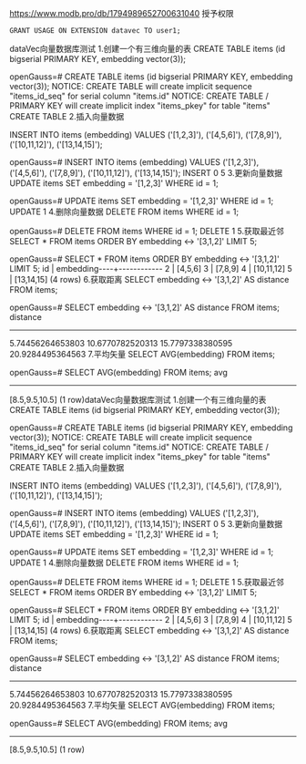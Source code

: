 https://www.modb.pro/db/1794989652700631040
授予权限
```
GRANT USAGE ON EXTENSION datavec TO user1;
```
dataVec向量数据库测试
1.创建一个有三维向量的表
CREATE TABLE items (id bigserial PRIMARY KEY, embedding vector(3));

openGauss=# CREATE TABLE items (id bigserial PRIMARY KEY, embedding vector(3));
NOTICE:  CREATE TABLE will create implicit sequence "items_id_seq" for serial column "items.id"
NOTICE:  CREATE TABLE / PRIMARY KEY will create implicit index "items_pkey" for table "items"
CREATE TABLE
2.插入向量数据

INSERT INTO items (embedding) VALUES ('[1,2,3]'), ('[4,5,6]'), ('[7,8,9]'), ('[10,11,12]'), ('[13,14,15]');

openGauss=# INSERT INTO items (embedding) VALUES ('[1,2,3]'), ('[4,5,6]'), ('[7,8,9]'), ('[10,11,12]'), ('[13,14,15]');
INSERT 0 5
3.更新向量数据
UPDATE items SET embedding = '[1,2,3]' WHERE id = 1;

openGauss=# UPDATE items SET embedding = '[1,2,3]' WHERE id = 1;
UPDATE 1
4.删除向量数据
DELETE FROM items WHERE id = 1;

openGauss=# DELETE FROM items WHERE id = 1;
DELETE 1
5.获取最近邻
SELECT * FROM items ORDER BY embedding <-> '[3,1,2]' LIMIT 5;

openGauss=# SELECT * FROM items ORDER BY embedding <-> '[3,1,2]' LIMIT 5;
 id | embedding----+------------
  2 | [4,5,6]
  3 | [7,8,9]
  4 | [10,11,12]
  5 | [13,14,15]
(4 rows)
6.获取距离
SELECT embedding <-> '[3,1,2]' AS distance FROM items;

openGauss=# SELECT embedding <-> '[3,1,2]' AS distance FROM items;
     distance

------------------
 5.74456264653803
 10.6770782520313
 15.7797338380595
 20.9284495364563
7.平均矢量
SELECT AVG(embedding) FROM items;

openGauss=# SELECT AVG(embedding) FROM items;
      avg

----------------
 [8.5,9.5,10.5]
(1 row)dataVec向量数据库测试
1.创建一个有三维向量的表
CREATE TABLE items (id bigserial PRIMARY KEY, embedding vector(3));

openGauss=# CREATE TABLE items (id bigserial PRIMARY KEY, embedding vector(3));
NOTICE:  CREATE TABLE will create implicit sequence "items_id_seq" for serial column "items.id"
NOTICE:  CREATE TABLE / PRIMARY KEY will create implicit index "items_pkey" for table "items"
CREATE TABLE
2.插入向量数据

INSERT INTO items (embedding) VALUES ('[1,2,3]'), ('[4,5,6]'), ('[7,8,9]'), ('[10,11,12]'), ('[13,14,15]');

openGauss=# INSERT INTO items (embedding) VALUES ('[1,2,3]'), ('[4,5,6]'), ('[7,8,9]'), ('[10,11,12]'), ('[13,14,15]');
INSERT 0 5
3.更新向量数据
UPDATE items SET embedding = '[1,2,3]' WHERE id = 1;

openGauss=# UPDATE items SET embedding = '[1,2,3]' WHERE id = 1;
UPDATE 1
4.删除向量数据
DELETE FROM items WHERE id = 1;

openGauss=# DELETE FROM items WHERE id = 1;
DELETE 1
5.获取最近邻
SELECT * FROM items ORDER BY embedding <-> '[3,1,2]' LIMIT 5;

openGauss=# SELECT * FROM items ORDER BY embedding <-> '[3,1,2]' LIMIT 5;
 id | embedding----+------------
  2 | [4,5,6]
  3 | [7,8,9]
  4 | [10,11,12]
  5 | [13,14,15]
(4 rows)
6.获取距离
SELECT embedding <-> '[3,1,2]' AS distance FROM items;

openGauss=# SELECT embedding <-> '[3,1,2]' AS distance FROM items;
     distance

------------------
 5.74456264653803
 10.6770782520313
 15.7797338380595
 20.9284495364563
7.平均矢量
SELECT AVG(embedding) FROM items;

openGauss=# SELECT AVG(embedding) FROM items;
      avg

----------------
 [8.5,9.5,10.5]
(1 row)